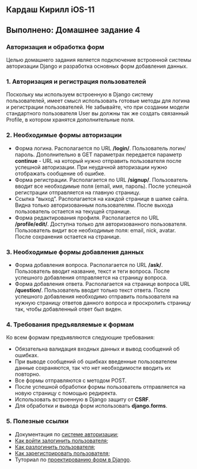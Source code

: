 ## Кардаш Кирилл iOS-11
## Выполнено: Домашнее задание 4

### Авторизация и обработка форм

Целью домашнего задания является подключение встроенной системы авторизации Django и разработка основных форм добавления данных.

### 1. Авторизация и регистрация пользователей
Поскольку мы используем встроенную в Django систему пользователей, имеет смысл использовать готовые методы для логина и регистрации пользователей. Не забывайте,
что при создании модели стандартного пользователя User вы должны так же создать связанный Profile, в котором хранятся дополнительные поля.

### 2. Необходимые формы авторизации
- Форма логина. Располагается по URL **/login/**. Пользователь логин/пароль. Дополнительно в GET параметрах передается параметр **continue** - URL на который нужно отправить пользователя после успешной авторизации. При неудачной авторизации нужно отображать сообщение об ошибке.
- Форма регистрации. Располагается по URL **/signup/**. Пользователь вводит все необходимые поля (email, имя, пароль). После успешной регистрации отправляется на главную страницу.
- Ссылка “выход”. Располагается на каждой странице в шапке сайта. Видна только авторизованным пользователям. После выхода пользователь остается на текущей странице.
- Форма редактирования профиля. Располагается по URL **/profile/edit/**. Доступна только для авторизованного пользователя. Пользователь видит все необходимые поля: email, nick, avatar. После сохранения остается на странице.

### 3. Необходимые формы добавления данных
- Форма добавления вопроса. Располагается по URL **/ask/**. Пользователь вводит название, текст и теги вопроса. После успешного добавления отправляется на страницу вопроса.
- Форма добавления ответа. Располагается на странице вопроса URL **/question/<id>**. Пользователь вводит только текст ответа. После успешного добавления необходимо отправить пользователя на нужную страницу ответов данного вопроса и проскролить страницу так, чтобы добавленный ответ был виден.

### 4. Требования предъявляемые к формам
Ко всем формам предъявляются следующие требования:

- Обязательна валидация входных данных и вывод сообщений об ошибках.
- При выводе сообщений об ошибках введенные пользователем данные сохраняются, так что нет необходимости вводить их повторно.
- Все формы отправляются с методом POST.
- После успешной обработки формы пользователь отправляется на новую страницу с помощью редиректа.
- Использовать встроенную в Django защиту от **CSRF**.
- Для обработки и вывода форм использовать **django.forms**.

### 5. Полезные ссылки
- Документация по [системе авторизации](https://docs.djangoproject.com/en/4.1/topics/auth/default/);
- [Как войти залогинить пользователя](https://docs.djangoproject.com/en/4.1/topics/auth/default/#how-to-log-a-user-in);
- [Как разлогинить пользователя](https://docs.djangoproject.com/en/4.1/topics/auth/default/#how-to-log-a-user-out);
- [Как зарегистрировать пользователя](https://docs.djangoproject.com/en/4.1/topics/auth/default/#creating-users);
- Туториал по [проектированию форм в Django](https://docs.djangoproject.com/en/4.1/intro/tutorial04/).